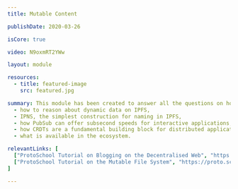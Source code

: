 ```yaml
---
title: Mutable Content

publishDate: 2020-03-26

isCore: true

video: N9oxmRT2YWw

layout: module

resources:
  - title: featured-image
    src: featured.jpg

summary: This module has been created to answer all the questions on how IPFS can be used for dynamic real-time applications. In this module, you will learn":"
  - how to reason about dynamic data on IPFS,
  - IPNS, the simplest construction for naming in IPFS,
  - how PubSub can offer subsecond speeds for interactive applications,
  - how CRDTs are a fundamental building block for distributed applications,
  - what is available in the ecosystem.

relevantLinks: [
  ["ProtoSchool Tutorial on Blogging on the Decentralised Web", "https://github.com/protocol/ResNetLab/blob/master/OPEN_PROBLEMS/ENHANCED_BITSWAP_GRAPHSYNC.md"]
  ["ProtoSchool Tutorial on the Mutable File System", "https://proto.school/mutable-file-system/01"]
]

---
```

